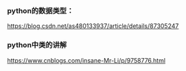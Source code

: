 ### python的数据类型：
https://blog.csdn.net/as480133937/article/details/87305247

### python中类的讲解

https://www.cnblogs.com/insane-Mr-Li/p/9758776.html
